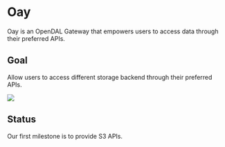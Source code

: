 # Oay

Oay is an OpenDAL Gateway that empowers users to access data through their preferred APIs.

## Goal

Allow users to access different storage backend through their preferred APIs.

![](https://user-images.githubusercontent.com/5351546/233089393-b4ce41df-3236-4dc7-969d-fa00468ae095.png)

## Status

Our first milestone is to provide S3 APIs.
